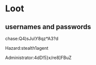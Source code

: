 # Loot
## usernames and passwords
chase:Q4)sJu\Y8qz*A3?d

Hazard:stealth1agent

Administrator:4dD!5}x/re8]FBuZ

